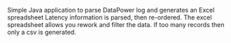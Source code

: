 Simple Java application to parse DataPower log and generates an Excel spreadsheet
Latency information is parsed, then re-ordered. The excel spreadsheet allows you rework and filter the data.
If too many records then only a csv is generated.
